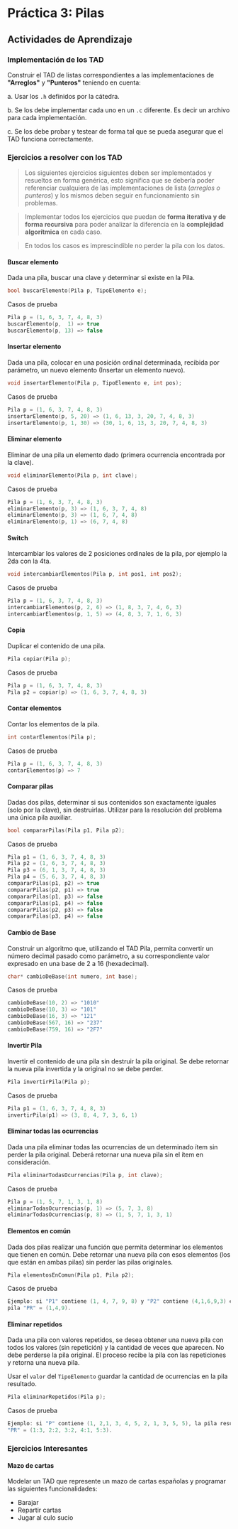 # Práctica 3: Pilas

## Actividades de Aprendizaje

### Implementación de los TAD

Construir el TAD de listas correspondientes a las implementaciones de **"Arreglos"** y **"Punteros"**
teniendo en cuenta:

a. Usar los `.h` definidos por la cátedra.

b. Se los debe implementar cada uno en un `.c` diferente. Es decir un archivo para cada implementación.

c. Se los debe probar y testear de forma tal que se pueda asegurar que el TAD funciona correctamente.

### Ejercicios a resolver con los TAD

> Los siguientes ejercicios siguientes deben ser implementados y resueltos en forma genérica, esto significa que se debería poder referenciar cualquiera de las implementaciones de lista (*arreglos o punteros*) y los mismos deben seguir en funcionamiento sin problemas.

> Implementar todos los ejercicios que puedan de **forma iterativa y de forma recursiva** para poder analizar la diferencia en la **complejidad algorítmica** en cada caso.

> En todos los casos es imprescindible no perder la pila con los datos.

#### Buscar elemento

Dada una pila, buscar una clave y determinar si existe en la Pila.

```C
bool buscarElemento(Pila p, TipoElemento e);
```

Casos de prueba

```C
Pila p = (1, 6, 3, 7, 4, 8, 3)
buscarElemento(p,  1) => true
buscarElemento(p, 13) => false
```

#### Insertar elemento

Dada una pila, colocar en una posición ordinal determinada, recibida por parámetro, un
nuevo elemento (Insertar un elemento nuevo).

```C
void insertarElemento(Pila p, TipoElemento e, int pos);
```

Casos de prueba

```C
Pila p = (1, 6, 3, 7, 4, 8, 3)
insertarElemento(p, 5, 20) => (1, 6, 13, 3, 20, 7, 4, 8, 3)
insertarElemento(p, 1, 30) => (30, 1, 6, 13, 3, 20, 7, 4, 8, 3)
```

#### Eliminar elemento

Eliminar de una pila un elemento dado (primera ocurrencia encontrada por la clave).

```C
void eliminarElemento(Pila p, int clave);
```

Casos de prueba

```C
Pila p = (1, 6, 3, 7, 4, 8, 3)
eliminarElemento(p, 3) => (1, 6, 3, 7, 4, 8)
eliminarElemento(p, 3) => (1, 6, 7, 4, 8)
eliminarElemento(p, 1) => (6, 7, 4, 8)
```

#### Switch

Intercambiar los valores de 2 posiciones ordinales de la pila, por ejemplo la 2da con la 4ta.

```C
void intercambiarElementos(Pila p, int pos1, int pos2);
```

Casos de prueba

```C
Pila p = (1, 6, 3, 7, 4, 8, 3)
intercambiarElementos(p, 2, 6) => (1, 8, 3, 7, 4, 6, 3)
intercambiarElementos(p, 1, 5) => (4, 8, 3, 7, 1, 6, 3)
```

#### Copia

Duplicar el contenido de una pila.

```C
Pila copiar(Pila p);
```

Casos de prueba

```C
Pila p = (1, 6, 3, 7, 4, 8, 3)
Pila p2 = copiar(p) => (1, 6, 3, 7, 4, 8, 3)
```

#### Contar elementos

Contar los elementos de la pila.

```C
int contarElementos(Pila p);
```

Casos de prueba

```C
Pila p = (1, 6, 3, 7, 4, 8, 3)
contarElementos(p) => 7
```

#### Comparar pilas

Dadas dos pilas, determinar si sus contenidos son exactamente iguales (solo por la
clave), sin destruirlas. Utilizar para la resolución del problema una única pila auxiliar.

```C
bool compararPilas(Pila p1, Pila p2);
```

Casos de prueba

```C
Pila p1 = (1, 6, 3, 7, 4, 8, 3)
Pila p2 = (1, 6, 3, 7, 4, 8, 3)
Pila p3 = (6, 1, 3, 7, 4, 8, 3)
Pila p4 = (5, 6, 3, 7, 4, 8, 3)
compararPilas(p1, p2) => true
compararPilas(p2, p1) => true
compararPilas(p1, p3) => false
compararPilas(p1, p4) => false
compararPilas(p2, p3) => false
compararPilas(p3, p4) => false
```

#### Cambio de Base

Construir un algoritmo que, utilizando el TAD Pila, permita convertir un número
decimal pasado como parámetro, a su correspondiente valor expresado en una base
de 2 a 16 (hexadecimal).

```C
char* cambioDeBase(int numero, int base);
```

Casos de prueba

```C
cambioDeBase(10, 2) => "1010"
cambioDeBase(10, 3) => "101"
cambioDeBase(16, 3) => "121"
cambioDeBase(567, 16) => "237"
cambioDeBase(759, 16) => "2F7"
```

#### Invertir Pila

Invertir el contenido de una pila sin destruir la pila original. Se debe retornar la nueva
pila invertida y la original no se debe perder. 

```C
Pila invertirPila(Pila p);
```

Casos de prueba

```C
Pila p1 = (1, 6, 3, 7, 4, 8, 3)
invertirPila(p1) => (3, 8, 4, 7, 3, 6, 1)
```

#### Eliminar todas las ocurrencias

Dada una pila eliminar todas las ocurrencias de un determinado
ítem sin perder la pila original. Deberá retornar una nueva pila sin el ítem en
consideración.

```C
Pila eliminarTodasOcurrencias(Pila p, int clave);
```

Casos de prueba

```C
Pila p = (1, 5, 7, 1, 3, 1, 8)
eliminarTodasOcurrencias(p, 1) => (5, 7, 3, 8)
eliminarTodasOcurrencias(p, 8) => (1, 5, 7, 1, 3, 1)
```

#### Elementos en común

Dada dos pilas realizar una función que permita determinar los elementos que tienen
en común. Debe retornar una nueva pila con esos elementos (los que están en ambas
pilas) sin perder las pilas originales.

```C
Pila elementosEnComun(Pila p1, Pila p2);
```

Casos de prueba

```C
Ejemplo: si "P1" contiene (1, 4, 7, 9, 8) y "P2" contiene (4,1,6,9,3) el resultado será la
pila "PR" = (1,4,9).
```

#### Eliminar repetidos

Dada una pila con valores repetidos, se desea obtener una nueva pila con todos los
valores (sin repetición) y la cantidad de veces que aparecen. No debe perderse la pila
original. El proceso recibe la pila con las repeticiones y retorna una nueva pila.

Usar el `valor` del `TipoElemento` guardar la cantidad de ocurrencias en la pila resultado.

```C
Pila eliminarRepetidos(Pila p);
```

Casos de prueba

```C
Ejemplo: si "P" contiene (1, 2,1, 3, 4, 5, 2, 1, 3, 5, 5), la pila resultado del proceso será
"PR" = (1:3, 2:2, 3:2, 4:1, 5:3).
```

### Ejercicios Interesantes

#### Mazo de cartas

Modelar un TAD que represente un mazo de cartas españolas y programar las siguientes funcionalidades:

- Barajar
- Repartir cartas
- Jugar al culo sucio
